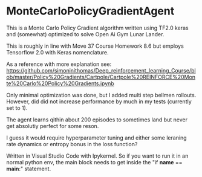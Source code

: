 # MonteCarloPolicyGradientAgent
This is a Monte Carlo Policy Gradient algorithm written using TF2.0 keras and (somewhat) optimized to solve Open Ai Gym Lunar Lander.


This is roughly in line with Move 37 Course Homework 8.6 but employs Tensorflow 2.0 with Keras nomenclature.

As a reference with more explanation see: https://github.com/simoninithomas/Deep_reinforcement_learning_Course/blob/master/Policy%20Gradients/Cartpole/Cartpole%20REINFORCE%20Monte%20Carlo%20Policy%20Gradients.ipynb

Only minimal optimization was done, but I added multi step bellmen rollouts. However, did did not increase 
performance by much in my tests (currently set to 1). 

The agent learns qithin about 200 episodes to sometimes land but never get absolutiy perfect for some reson. 

I guess it would require hyperparameter tuning and either some leraning rate dynamics or entropy bonus in the
loss function?

Written in Visual Studio Code with Ipykernel. So if you want to run it in an normal python env, the main block 
needs to get inside the "if __name__ == __main__:" statement.
